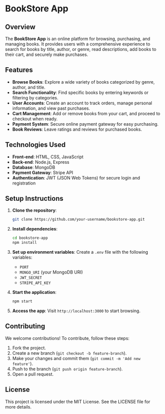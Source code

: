

# BookStore App

## Overview

The **BookStore App** is an online platform for browsing, purchasing, and managing books. It provides users with a comprehensive experience to search for books by title, author, or genre, read descriptions, add books to their cart, and securely make purchases.

## Features

- **Browse Books**: Explore a wide variety of books categorized by genre, author, and title.
- **Search Functionality**: Find specific books by entering keywords or filtering by categories.
- **User Accounts**: Create an account to track orders, manage personal information, and view past purchases.
- **Cart Management**: Add or remove books from your cart, and proceed to checkout when ready.
- **Payment System**: Secure online payment gateway for easy purchasing.
- **Book Reviews**: Leave ratings and reviews for purchased books.

## Technologies Used

- **Front-end**: HTML, CSS, JavaScript
- **Back-end**: Node.js, Express
- **Database**: MongoDB
- **Payment Gateway**: Stripe API
- **Authentication**: JWT (JSON Web Tokens) for secure login and registration

## Setup Instructions

1. **Clone the repository**:
    ```bash
    git clone https://github.com/your-username/bookstore-app.git
    ```
2. **Install dependencies**:
    ```bash
    cd bookstore-app
    npm install
    ```
3. **Set up environment variables**:
    Create a `.env` file with the following variables:
    - `PORT`
    - `MONGO_URI` (your MongoDB URI)
    - `JWT_SECRET`
    - `STRIPE_API_KEY`

4. **Start the application**:
    ```bash
    npm start
    ```

5. **Access the app**:
    Visit `http://localhost:3000` to start browsing.

## Contributing

We welcome contributions! To contribute, follow these steps:

1. Fork the project.
2. Create a new branch (`git checkout -b feature-branch`).
3. Make your changes and commit them (`git commit -m 'Add new feature'`).
4. Push to the branch (`git push origin feature-branch`).
5. Open a pull request.

## License

This project is licensed under the MIT License. See the LICENSE file for more details.

